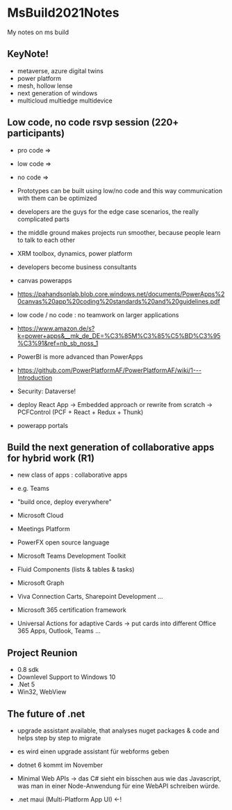 # MsBuild2021Notes

My notes on ms build

## KeyNote!

- metaverse, azure digital twins
- power platform
- mesh, hollow lense
- next generation of windows
- multicloud multiedge multidevice

## Low code, no code rsvp session (220+ participants)

- pro code => 
- low code => 
- no code =>

- Prototypes can be built using low/no code and this way communication with them can be optimized
- developers are the guys for the edge case scenarios, the really complicated parts
- the middle ground makes projects run smoother, because people learn to talk to each other
- XRM toolbox, dynamics, power platform
- developers become business consultants
- canvas powerapps
- https://pahandsonlab.blob.core.windows.net/documents/PowerApps%20canvas%20app%20coding%20standards%20and%20guidelines.pdf

- low code / no code : no teamwork on larger applications

- https://www.amazon.de/s?k=power+apps&__mk_de_DE=%C3%85M%C3%85%C5%BD%C3%95%C3%91&ref=nb_sb_noss_1

- PowerBI is more advanced than PowerApps
- https://github.com/PowerPlatformAF/PowerPlatformAF/wiki/1---Introduction

- Security: Dataverse!
- deploy React App -> Embedded approach or rewrite from scratch -> PCFControl (PCF + React + Redux + Thunk)

- powerapp portals

## Build the next generation of collaborative apps for hybrid work (R1)

- new class of apps : collaborative apps
- e.g. Teams
- "build once, deploy everywhere"
- Microsoft Cloud
- Meetings Platform
- PowerFX open source language
- Microsoft Teams Development Toolkit
- Fluid Components (lists & tables & tasks)
- Microsoft Graph
- Viva Connection Carts, Sharepoint Development ... 

- Microsoft 365 certification framework

- Universal Actions for adaptive Cards -> put cards into different Office 365 Apps, Outlook, Teams ...

## Project Reunion

 - 0.8 sdk
 - Downlevel Support to Windows 10 
 - .Net 5
 - Win32, WebView
 
## The future of .net

- upgrade assistant available, that analyses nuget packages & code and helps step by step to migrate
- es wird einen upgrade assistant für webforms geben
- dotnet 6 kommt im November
- Minimal Web APIs -> das C# sieht ein bisschen aus wie das Javascript, was man in einer Node-Anwendung für eine WebAPI schreiben würde.


- .net maui (Multi-Platform App UI) <-!

